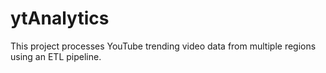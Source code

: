 # ytAnalytics
This project processes YouTube trending video data from multiple regions using an ETL pipeline.
